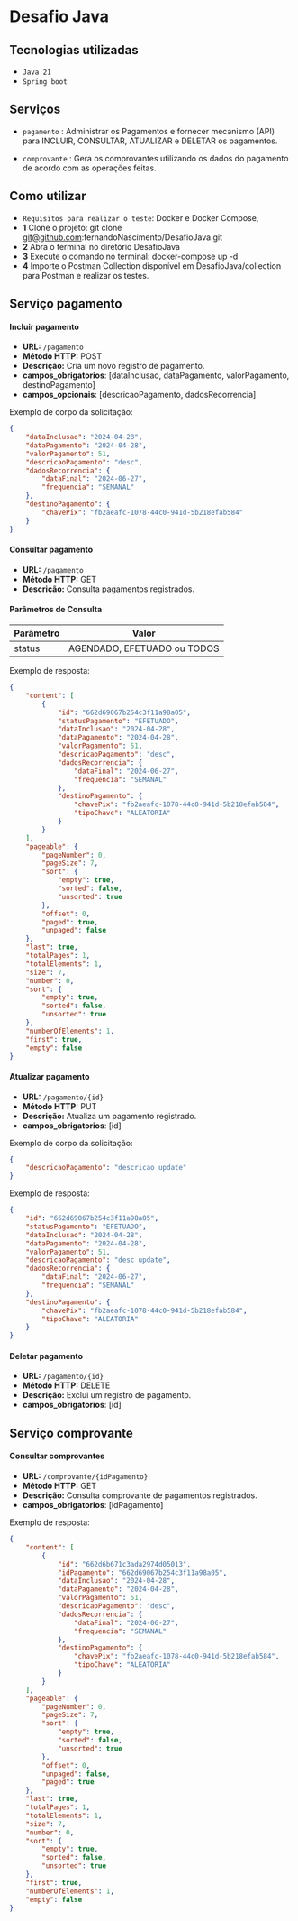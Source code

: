 # Desafio Java

## Tecnologias utilizadas

- ``Java 21``
- ``Spring boot``


## Serviços

- `pagamento` : Administrar os Pagamentos e fornecer mecanismo (API) para INCLUIR,
CONSULTAR, ATUALIZAR e DELETAR os pagamentos.

- `comprovante` : Gera os comprovantes utilizando os dados do pagamento de acordo com as
operações feitas.

## Como utilizar

- `Requisitos para realizar o teste`: Docker e Docker Compose,
- **1** Clone o projeto: git clone git@github.com:fernandoNascimento/DesafioJava.git
- **2** Abra o terminal no diretório DesafioJava
- **3** Execute o comando no terminal: docker-compose up -d
- **4** Importe o Postman Collection disponível em DesafioJava/collection para Postman e realizar os testes.

## Serviço pagamento

#### Incluir pagamento
- **URL:** `/pagamento`
- **Método HTTP:** POST
- **Descrição:** Cria um novo registro de pagamento.
- **campos_obrigatorios**: [dataInclusao, dataPagamento, valorPagamento, destinoPagamento]
- **campos_opcionais**: [descricaoPagamento, dadosRecorrencia]

Exemplo de corpo da solicitação:
```json
{
    "dataInclusao": "2024-04-28",
    "dataPagamento": "2024-04-28",
    "valorPagamento": 51,
    "descricaoPagamento": "desc",
    "dadosRecorrencia": {
        "dataFinal": "2024-06-27",
        "frequencia": "SEMANAL"
    },
    "destinoPagamento": {
        "chavePix": "fb2aeafc-1078-44c0-941d-5b218efab584"
    }
}
```

#### Consultar pagamento
- **URL:** `/pagamento`
- **Método HTTP:** GET
- **Descrição:** Consulta pagamentos registrados.

#### Parâmetros de Consulta
| Parâmetro | Valor |
| ------ | ------ |
| status | AGENDADO, EFETUADO ou TODOS |

Exemplo de resposta:
```json
{
    "content": [
        {
            "id": "662d69067b254c3f11a98a05",
            "statusPagamento": "EFETUADO",
            "dataInclusao": "2024-04-28",
            "dataPagamento": "2024-04-28",
            "valorPagamento": 51,
            "descricaoPagamento": "desc",
            "dadosRecorrencia": {
                "dataFinal": "2024-06-27",
                "frequencia": "SEMANAL"
            },
            "destinoPagamento": {
                "chavePix": "fb2aeafc-1078-44c0-941d-5b218efab584",
                "tipoChave": "ALEATORIA"
            }
        }
    ],
    "pageable": {
        "pageNumber": 0,
        "pageSize": 7,
        "sort": {
            "empty": true,
            "sorted": false,
            "unsorted": true
        },
        "offset": 0,
        "paged": true,
        "unpaged": false
    },
    "last": true,
    "totalPages": 1,
    "totalElements": 1,
    "size": 7,
    "number": 0,
    "sort": {
        "empty": true,
        "sorted": false,
        "unsorted": true
    },
    "numberOfElements": 1,
    "first": true,
    "empty": false
}
```

#### Atualizar pagamento
- **URL:** `/pagamento/{id}`
- **Método HTTP:** PUT
- **Descrição:** Atualiza um pagamento registrado.
- **campos_obrigatorios**: [id]

Exemplo de corpo da solicitação:
```json
{
    "descricaoPagamento": "descricao update"
}
```
Exemplo de resposta:

```json
{
    "id": "662d69067b254c3f11a98a05",
    "statusPagamento": "EFETUADO",
    "dataInclusao": "2024-04-28",
    "dataPagamento": "2024-04-28",
    "valorPagamento": 51,
    "descricaoPagamento": "desc update",
    "dadosRecorrencia": {
        "dataFinal": "2024-06-27",
        "frequencia": "SEMANAL"
    },
    "destinoPagamento": {
        "chavePix": "fb2aeafc-1078-44c0-941d-5b218efab584",
        "tipoChave": "ALEATORIA"
    }
}
```

#### Deletar pagamento
- **URL:** `/pagamento/{id}`
- **Método HTTP:** DELETE
- **Descrição:** Exclui um registro de pagamento.
- **campos_obrigatorios**: [id]

## Serviço comprovante

#### Consultar comprovantes
- **URL:** `/comprovante/{idPagamento}`
- **Método HTTP:** GET
- **Descrição:** Consulta comprovante de pagamentos registrados.
- **campos_obrigatorios**: [idPagamento]

Exemplo de resposta:
```json
{
    "content": [
        {
            "id": "662d6b671c3ada2974d05013",
            "idPagamento": "662d69067b254c3f11a98a05",
            "dataInclusao": "2024-04-28",
            "dataPagamento": "2024-04-28",
            "valorPagamento": 51,
            "descricaoPagamento": "desc",
            "dadosRecorrencia": {
                "dataFinal": "2024-06-27",
                "frequencia": "SEMANAL"
            },
            "destinoPagamento": {
                "chavePix": "fb2aeafc-1078-44c0-941d-5b218efab584",
                "tipoChave": "ALEATORIA"
            }
        }
    ],
    "pageable": {
        "pageNumber": 0,
        "pageSize": 7,
        "sort": {
            "empty": true,
            "sorted": false,
            "unsorted": true
        },
        "offset": 0,
        "unpaged": false,
        "paged": true
    },
    "last": true,
    "totalPages": 1,
    "totalElements": 1,
    "size": 7,
    "number": 0,
    "sort": {
        "empty": true,
        "sorted": false,
        "unsorted": true
    },
    "first": true,
    "numberOfElements": 1,
    "empty": false
}
```